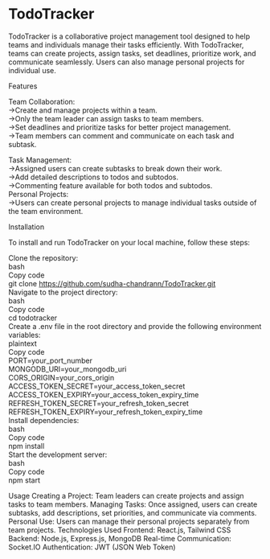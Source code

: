 <h1>TodoTracker</h1>

TodoTracker is a collaborative project management tool designed to help teams and individuals manage their tasks efficiently. With TodoTracker, teams can create projects, assign tasks, set deadlines, prioritize work, and communicate seamlessly. Users can also manage personal projects for individual use.

Features

Team Collaboration:<br/>
    ->Create and manage projects within a team.<br/>
    ->Only the team leader can assign tasks to team members.<br/>
    ->Set deadlines and prioritize tasks for better project management.<br/>
    ->Team members can comment and communicate on each task and subtask.<br/>
    
Task Management:<br/>
    ->Assigned users can create subtasks to break down their work.<br/>
    ->Add detailed descriptions to todos and subtodos.<br/>
    ->Commenting feature available for both todos and subtodos.<br/>
Personal Projects:<br/>
      ->Users can create personal projects to manage individual tasks outside of the team environment.<br/>


     
Installation

To install and run TodoTracker on your local machine, follow these steps:<br/>


Clone the repository:<br/>
bash<br/>
Copy code<br/>
git clone https://github.com/sudha-chandrann/TodoTracker.git<br/>
Navigate to the project directory:<br/>
bash<br/>
Copy code<br/>
cd todotracker<br/>
Create a .env file in the root directory and provide the following environment variables:<br/>
plaintext<br/>
Copy code<br/>
PORT=your_port_number<br/>
MONGODB_URI=your_mongodb_uri<br/>
CORS_ORIGIN=your_cors_origin<br/>
ACCESS_TOKEN_SECRET=your_access_token_secret<br/>
ACCESS_TOKEN_EXPIRY=your_access_token_expiry_time<br/>
REFRESH_TOKEN_SECRET=your_refresh_token_secret<br/>
REFRESH_TOKEN_EXPIRY=your_refresh_token_expiry_time<br/>
Install dependencies:<br/>
bash<br/>
Copy code<br/>
npm install<br/>
Start the development server:<br/>
bash<br/>
Copy code<br/>
npm start<br/>


Usage
Creating a Project: Team leaders can create projects and assign tasks to team members.
Managing Tasks: Once assigned, users can create subtasks, add descriptions, set priorities, and communicate via comments.
Personal Use: Users can manage their personal projects separately from team projects.
Technologies Used
Frontend: React.js, Tailwind CSS
Backend: Node.js, Express.js, MongoDB
Real-time Communication: Socket.IO
Authentication: JWT (JSON Web Token)



